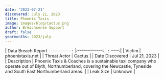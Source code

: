 ```yaml
---
date: '2023-07-21'
discovered: July 21, 2023
title: Phoenix Taxis
image: images/blog/Cactus.png
author: Breachsense Support
draft: false
yearmonths: 2023/july
---
```



| Data Breach Report
------------:     |:-------------:    | :-----:|
| Victim      | phoenixtaxis.net      | 
| Threat Actor      | Cactus      | 
| Date Discovered      | Jul 21, 2023      | 
| Description      | Phoenix Taxis & Coaches is a sustainable taxi company who operate out of Blyth, Northumberland, covering the Newcastle, Tyneside and South East Northumberland areas.      | 
| Leak Size      | Unknown      | 

